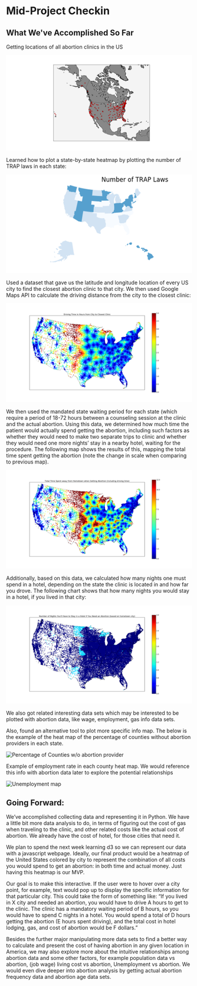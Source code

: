 # Mid-Project Checkin

## What We've Accomplished So Far

Getting locations of all abortion clinics in the US

![Clinic location map](cliniclocs.png)

Learned how to plot a state-by-state heatmap by plotting the number of TRAP laws in each state:

![Number of TRAP laws map](numtraplaws.png)

Used a dataset that gave us the latitude and longitude location of every US city to find the closest abortion clinic to that city.  We then used Google Maps API to calculate the driving distance from the city to the closest clinic:

![Driving time to closest clinic](drivetime.png)

We then used the mandated state waiting period for each state (which require a period of 18-72 hours between a counseling session at the clinic and the actual abortion.  Using this data, we determined how much time the patient would actually spend getting the abortion, including such factors as whether they would need to make two separate trips to clinic and whether they would need one more nights’ stay in a nearby hotel, waiting for the procedure.  The following map shows the results of this, mapping the total time spent getting the abortion (note the change in scale when comparing to previous map).

![Total time to clinic](totaltime.png)

Additionally, based on this data, we calculated how many nights one must spend in a hotel, depending on the state the clinic is located in and how far you drove.  The following chart shows that how many nights you would stay in a hotel, if you lived in that city:

![Number of nights in hotel](hotelnights.png)


We also got related interesting data sets which may be interested to be plotted with abortion data, like wage, employment, gas info data sets.

Also, found an alternative tool to plot more specific info map. 
The below is the example of the heat map of the percentage of counties without abortion providers in each state.

![Percentage of Counties w/o abortion provider](Percentage_Counties_Without_Provider.svg)

Example of employment rate in each county heat map. We would reference this info with abortion data later to explore the potential relationships

![Unemployment map](Unemployment.svg)


## Going Forward:

We’ve accomplished collecting data and representing it in Python.  We have a little bit more data analysis to do, in terms of figuring out the cost of gas when traveling to the clinic, and other related costs like the actual cost of abortion.  We already have the cost of hotel, for those cities that need it.

We plan to spend the next week learning d3 so we can represent our data with a javascript webpage.  Ideally, our final product would be a heatmap of the United States colored by city to 
represent the combination of all costs you would spend to get an abortion: in both time and actual money.  Just having this heatmap is our MVP.

Our goal is to make this interactive.  If the user were to hover over a city point, for example, text would pop up to display the specific information for that particular city.  This could take the form of something like:
“If you lived in X city and needed an abortion, you would have to drive A hours to get to the clinic.  The clinic has a mandatory waiting period of B hours, so you would have to spend C nights in a hotel.  You would spend a total of D hours getting the abortion (E hours spent driving), and the total cost in hotel lodging, gas, and cost of abortion would be F dollars.”

Besides the further major manipulating more data sets to  find a better way to calculate and present the cost of having abortion in any given location in America, we may also explore more about the intuitive relationships among abortion data and some other factors, for example population data  vs abortion, (job wage) living cost vs abortion, Unemployment vs abortion. We would even dive deeper into abortion analysis by getting actual abortion frequency data and abortion age data sets. 
